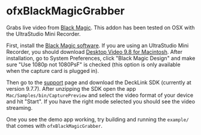 # ofxBlackMagicGrabber

Grabs live video from [Black Magic](http://www.blackmagic-design.com/). This addon has been tested on OSX with the UltraStudio Mini Recorder.

First, install the [Black Magic software](http://www.blackmagicdesign.com/support). If you are using an UltraStudio Mini Recorder, you should download [Desktop Video 9.8 for Macintosh](http://www.blackmagicdesign.com/support/detail?sid=3958&pid=31781&leg=false&os=mac). After installation, go to System Preferences, click "Black Magic Design" and make sure "Use 1080p not 1080PsF" is checked (this option is only available when the capture card is plugged in).

Then go to the [support](http://www.blackmagicdesign.com/support/sdks) page and download the DeckLink SDK (currently at version 9.7.7). After unzipping the SDK open the app `Mac/Samples/bin/CapturePreview` and select the video format of your device and hit "Start". If you have the right mode selected you should see the video streaming.

One you see the demo app working, try building and running the `example/` that comes with `ofxBlackMagicGrabber`.
